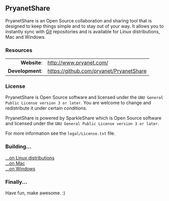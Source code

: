 ## PryanetShare

PryanetShare is an Open Source collaboration and sharing tool that is designed to keep things simple and to stay out of your way. It allows you to instantly sync with [Git](http://www.git-scm.org/) repositories and is available for Linux distributions, Mac and Windows.


### Resources

|                    |                                                   |
|-------------------:|:--------------------------------------------------|
|       **Website**: | http://www.pryanet.com/                      |
|   **Development**: | https://github.com/pryanet/PryanetShare             |


### License

PryanetShare is Open Source software and licensed under the `GNU General Public License version 3 or later`. You are welcome to change and redistribute it under certain conditions.

PryanetShare is powered by SparkleShare which is Open Source software and licensed under the `GNU General Public License version 3 or later`.

For more information see the `legal/License.txt` file.




### Building...

[...on Linux distributions](https://github.com/pryanet/PryanetShare/blob/master/PryanetShare/Linux/README.md)  
[...on Mac](https://github.com/pryanet/PryanetShare/blob/master/PryanetShare/Mac/README.md)  
[...on Windows](https://github.com/pryanet/PryanetShare/blob/master/PryanetShare/Windows/README.md)  


### Finally...

Have fun, make awesome. :)

